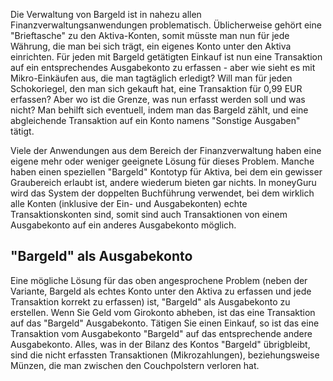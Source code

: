 Die Verwaltung von Bargeld ist in nahezu allen Finanzverwaltungsanwendungen problematisch. Üblicherweise gehört eine "Brieftasche" zu den Aktiva-Konten, somit müsste man nun für jede Währung, die man bei sich trägt, ein eigenes Konto unter den Aktiva einrichten. Für jeden mit Bargeld getätigten Einkauf ist nun eine Transaktion auf ein entsprechendes Ausgabekonto zu erfassen - aber wie sieht es mit Mikro-Einkäufen aus, die man tagtäglich erledigt? Will man für jeden Schokoriegel, den man sich gekauft hat, eine Transaktion für 0,99 EUR erfassen? Aber wo ist die Grenze, was nun erfasst werden soll und was nicht? Man behilft sich eventuell, indem man das Bargeld zählt, und eine abgleichende Transaktion auf ein Konto namens "Sonstige Ausgaben" tätigt.

Viele der Anwendungen aus dem Bereich der Finanzverwaltung haben eine eigene mehr oder weniger geeignete Lösung für dieses Problem. Manche haben einen speziellen "Bargeld" Kontotyp für Aktiva, bei dem ein gewisser Graubereich erlaubt ist, andere wiederum bieten gar nichts. In moneyGuru wird das System der doppelten Buchführung verwendet, bei dem wirklich alle Konten (inklusive der Ein- und Ausgabekonten) echte Transaktionskonten sind, somit sind auch Transaktionen von einem Ausgabekonto auf ein anderes Ausgabekonto möglich.

"Bargeld" als Ausgabekonto
-----

Eine mögliche Lösung für das oben angesprochene Problem (neben der Variante, Bargeld als echtes Konto unter den Aktiva zu erfassen und jede Transaktion korrekt zu erfassen) ist, "Bargeld" als Ausgabekonto zu erstellen. Wenn Sie Geld vom Girokonto abheben, ist das eine Transaktion auf das "Bargeld" Ausgabekonto. Tätigen Sie einen Einkauf, so ist das eine Transaktion vom Ausgabekonto "Bargeld" auf das entsprechende andere Ausgabekonto. Alles, was in der Bilanz des Kontos "Bargeld" übrigbleibt, sind die nicht erfassten Transaktionen (Mikrozahlungen), beziehungsweise Münzen, die man zwischen den Couchpolstern verloren hat.
